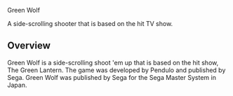 Green Wolf

A side-scrolling shooter that is based on the hit TV show.

## Overview

Green Wolf is a side-scrolling shoot 'em up that is based on the hit show, The Green Lantern. The game was developed by Pendulo and published by Sega. Green Wolf was published by Sega for the Sega Master System in Japan.
